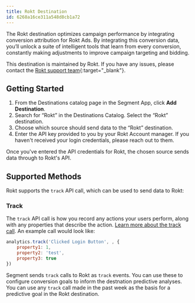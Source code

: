 ```yaml
---
title: Rokt Destination
id: 6268a16ce311a548d8cb1a72
---
```


The Rokt destination optimizes campaign performance by integrating conversion attribution for Rokt Ads. By integrating this conversion data, you’ll unlock a suite of intelligent tools that learn from every conversion, constantly making adjustments to improve campaign targeting and bidding.

This destination is maintained by Rokt. If you have any issues, please contact the [Rokt support team](https://rokt.atlassian.net/servicedesk/customer/portal/20/group/98){:target="_blank"}.

## Getting Started

1. From the Destinations catalog page in the Segment App, click **Add Destination**.
2. Search for “Rokt” in the Destinations Catalog. Select the “Rokt” destination.
3. Choose which source should send data to the “Rokt” destination.
4. Enter the API key provided to you by your Rokt Account manager. If you haven't received your login credentials, please reach out to them.

Once you've entered the API credentials for Rokt, the chosen source sends data through to Rokt's API. 

## Supported Methods

Rokt supports the `track` API call, which can be used to send data to Rokt:


### Track
The `track` API call is how you record any actions your users perform, along with any properties that describe the action. [Learn more about the track call](/docs/connections/spec/track/). 
An example call would look like:
```js
analytics.track('Clicked Login Button', , {
    property1: 1,
    property2: 'test',
    property3: true
})
```

Segment sends `track` calls to Rokt as `track` events. You can use these to configure conversion goals to inform the destnation predictive analyses. You can use any `track` call made in the past week as the basis for a predictive goal in the Rokt destination.
